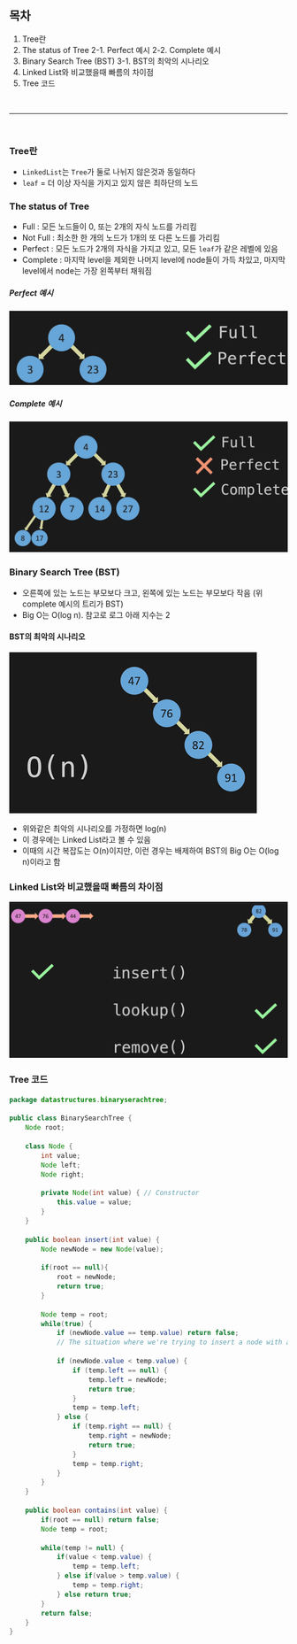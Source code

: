## 목차
1. Tree란
2. The status of Tree
2-1. Perfect 예시
2-2. Complete 예시
3. Binary Search Tree (BST)
3-1. BST의 최악의 시나리오
4. Linked List와 비교했을때 빠름의 차이점
5. Tree 코드

<br/><hr/><br/>

### Tree란
- `LinkedList`는 `Tree`가 둘로 나뉘지 않은것과 동일하다
- `leaf` = 더 이상 자식을 가지고 있지 않은 최하단의 노드

### The status of Tree
- Full : 모든 노드들이 0, 또는 2개의 자식 노드를 가리킴
- Not Full : 최소한 한 개의 노드가 1개의 또 다른 노드를 가리킴
- Perfect : 모든 노드가 2개의 자식을 가지고 있고, 모든 `leaf`가 같은 레벨에 있음
- Complete : 마지막 level을 제외한 나머지 level에 node들이 가득 차있고, 마지막 level에서 node는 가장 왼쪽부터 채워짐

##### Perfect 예시
![Perfect 노드](https://github.com/Astrid-DM/Algorithms/blob/master/Structure/images/perfect.png?raw=true)

##### Complete 예시
![Complete 노드](https://github.com/Astrid-DM/Algorithms/blob/master/Structure/images/Tree_Complete.png?raw=true)

### Binary Search Tree (BST)
- 오른쪽에 있는 노드는 부모보다 크고, 왼쪽에 있는 노드는 부모보다 작음 (위 complete 예시의 트리가 BST)
- Big O는 O(log n). 참고로 로그 아래 지수는 2

#### BST의 최악의 시나리오
![Worst 케이스](https://github.com/Astrid-DM/Algorithms/blob/master/Structure/images/worst.png?raw=true)
- 위와같은 최악의 시나리오를 가정하면 log(n)
- 이 경우에는 Linked List라고 볼 수 있음
- 이때의 시간 복잡도는 O(n)이지만, 이런 경우는 배제하여 BST의 Big O는 O(log n)이라고 함

### Linked List와 비교했을때 빠름의 차이점
![LinedList vs Tre](https://github.com/Astrid-DM/Algorithms/blob/master/Structure/images/LinkedList_And_Tree.png?raw=true)

### Tree 코드
``` java
package datastructures.binaryserachtree;

public class BinarySearchTree {
    Node root;

    class Node {
        int value;
        Node left;
        Node right;

        private Node(int value) { // Constructor
            this.value = value;
        }
    }

    public boolean insert(int value) {
        Node newNode = new Node(value);

        if(root == null){
            root = newNode;
            return true;
        }

        Node temp = root;
        while(true) {
            if (newNode.value == temp.value) return false;
            // The situation where we're trying to insert a node with a value is already in the tree

            if (newNode.value < temp.value) {
                if (temp.left == null) {
                    temp.left = newNode;
                    return true;
                }
                temp = temp.left;
            } else {
                if (temp.right == null) {
                    temp.right = newNode;
                    return true;
                }
                temp = temp.right;
            }
        }
    }

    public boolean contains(int value) {
        if(root == null) return false;
        Node temp = root;

        while(temp != null) {
            if(value < temp.value) {
                temp = temp.left;
            } else if(value > temp.value) {
                temp = temp.right;
            } else return true;
        }
        return false;
    }
}
```
